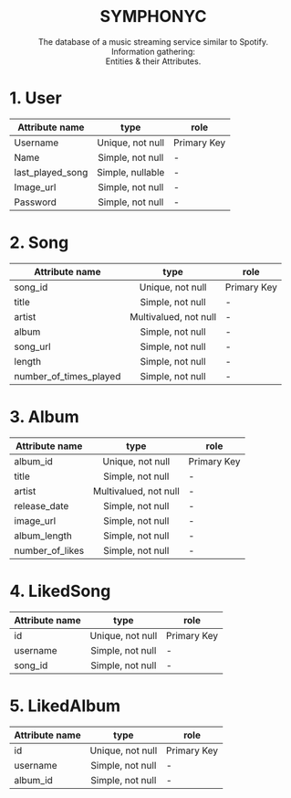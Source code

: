 
<br />
<p align="center">
  
  <h1 align="center">SYMPHONYC</h1>

  <p align="center">
    The database of a music streaming service similar to Spotify.
    <br />
    Information gathering:
    <br />
    Entities & their Attributes.
  <br />
  

  # 1. User
|  Attribute name  | type  | role  |
|---|:-:|---|
| Username  |  Unique, not null  |  Primary Key |
| Name  |  Simple, not null | -  |
| last_played_song  |  Simple, nullable | -  |
|  Image_url |  Simple,	not null |  - |
|  Password |  Simple,	not null |  - |

  # 2. Song
|  Attribute name  | type  | role  |
|---|:-:|---|
| song_id  |  Unique, not null  |  Primary Key |
| title  |  Simple, not null | -  |
| artist |  Multivalued, not null | -  |
|  album |  Simple,	not null |  - |
|  song_url |  Simple,	not null |  - |
|  length |  Simple,	not null |  - |
|  number_of_times_played |  Simple,	not null |  - |


  # 3. Album
|  Attribute name  | type  | role  |
|---|:-:|---|
| album_id  |  Unique, not null  |  Primary Key |
| title  |  Simple, not null | -  |
| artist |  Multivalued, not null | -  |
|  release_date |  Simple,	not null |  - |
|  image_url |  Simple,	not null |  - |
|  album_length |  Simple,	not null |  - |
|  number_of_likes |  Simple,	not null |  - |


  # 4. LikedSong
|  Attribute name  | type  | role  |
|---|:-:|---|
| id  |  Unique, not null  |  Primary Key |
| username  |  Simple, not null | -  |
|  song_id |  Simple,	not null |  - |


  # 5. LikedAlbum
|  Attribute name  | type  | role  |
|---|:-:|---|
| id  |  Unique, not null  |  Primary Key |
| username  |  Simple, not null | -  |
|  album_id |  Simple,	not null |  - |


